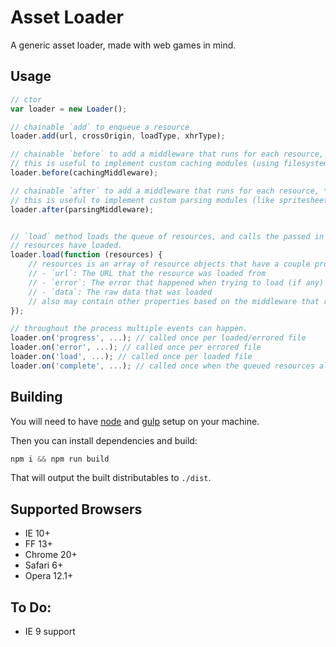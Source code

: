 # Asset Loader

A generic asset loader, made with web games in mind.

## Usage

```js
// ctor
var loader = new Loader();

// chainable `add` to enqueue a resource
loader.add(url, crossOrigin, loadType, xhrType);

// chainable `before` to add a middleware that runs for each resource, *before* loading a resource.
// this is useful to implement custom caching modules (using filesystem, indexeddb, memory, etc).
loader.before(cachingMiddleware);

// chainable `after` to add a middleware that runs for each resource, *after* loading a resource.
// this is useful to implement custom parsing modules (like spritesheet parsers, spine parser, etc).
loader.after(parsingMiddleware);


// `load` method loads the queue of resources, and calls the passed in callback called once all
// resources have loaded.
loader.load(function (resources) {
    // resources is an array of resource objects that have a couple properties:
    // - `url`: The URL that the resource was loaded from
    // - `error`: The error that happened when trying to load (if any)
    // - `data`: The raw data that was loaded
    // also may contain other properties based on the middleware that runs.
});

// throughout the process multiple events can happen.
loader.on('progress', ...); // called once per loaded/errored file
loader.on('error', ...); // called once per errored file
loader.on('load', ...); // called once per loaded file
loader.on('complete', ...); // called once when the queued resources all load.
```

## Building

You will need to have [node][node] and [gulp][gulp] setup on your machine.

Then you can install dependencies and build:

```js
npm i && npm run build
```

That will output the built distributables to `./dist`.

[node]:       http://nodejs.org/
[gulp]:       http://gulpjs.com/

## Supported Browsers

- IE 10+
- FF 13+
- Chrome 20+
- Safari 6+
- Opera 12.1+

## To Do:

- IE 9 support
